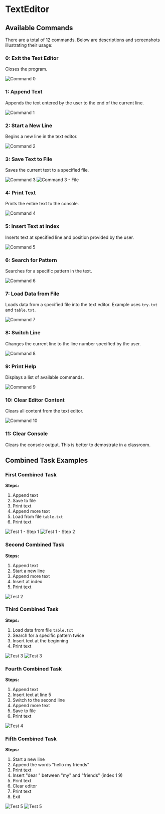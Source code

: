 # TextEditor

## Available Commands

There are a total of 12 commands. Below are descriptions and screenshots illustrating their usage:

### 0: Exit the Text Editor

Closes the program.

![Command 0](https://github.com/MarharytaFilipovych/TextEditor/blob/master/Screenshots%20of%20commands%20work/Command%200.png)

### 1: Append Text

Appends the text entered by the user to the end of the current line.

![Command 1](https://github.com/MarharytaFilipovych/TextEditor/blob/master/Screenshots%20of%20commands%20work/Command%201.png)

### 2: Start a New Line

Begins a new line in the text editor.

![Command 2](https://github.com/MarharytaFilipovych/TextEditor/blob/master/Screenshots%20of%20commands%20work/Command%202.png)

### 3: Save Text to File

Saves the current text to a specified file.

![Command 3](https://github.com/MarharytaFilipovych/TextEditor/blob/master/Screenshots%20of%20commands%20work/Command%203.png)
![Command 3 - File](https://github.com/MarharytaFilipovych/TextEditor/blob/master/Screenshots%20of%20commands%20work/Command%203(file).png)

### 4: Print Text

Prints the entire text to the console.

![Command 4](https://github.com/MarharytaFilipovych/TextEditor/blob/master/Screenshots%20of%20commands%20work/Command%204.png)

### 5: Insert Text at Index

Inserts text at specified line and position provided by the user.

![Command 5](https://github.com/MarharytaFilipovych/TextEditor/blob/master/Screenshots%20of%20commands%20work/Command%205.png)

### 6: Search for Pattern

Searches for a specific pattern in the text.

![Command 6](https://github.com/MarharytaFilipovych/TextEditor/blob/master/Screenshots%20of%20commands%20work/Command%206.png)

### 7: Load Data from File

Loads data from a specified file into the text editor. Example uses `try.txt` and `table.txt`.

![Command 7](https://github.com/MarharytaFilipovych/TextEditor/blob/master/Screenshots%20of%20commands%20work/Command%207.png)

### 8: Switch Line

Changes the current line to the line number specified by the user.

![Command 8](https://github.com/MarharytaFilipovych/TextEditor/blob/master/Screenshots%20of%20commands%20work/Command%208.png)

### 9: Print Help

Displays a list of available commands.

![Command 9](https://github.com/MarharytaFilipovych/TextEditor/blob/master/Screenshots%20of%20commands%20work/Command%209.png)

### 10: Clear Editor Content

Clears all content from the text editor.

![Command 10](https://github.com/MarharytaFilipovych/TextEditor/blob/master/Screenshots%20of%20commands%20work/Command%2010.png)

### 11: Clear Console

Clears the console output. This is better to demostrate in a classroom.

## Combined Task Examples

### First Combined Task

**Steps:**
1. Append text
2. Save to file
3. Print text
4. Append more text
5. Load from file `table.txt`
6. Print text

![Test 1 - Step 1](https://github.com/MarharytaFilipovych/TextEditor/blob/master/Tests/Test1(1%20picture).png)
![Test 1 - Step 2](https://github.com/MarharytaFilipovych/TextEditor/blob/master/Tests/test1(2%20picture).png)

### Second Combined Task

**Steps:**
1. Append text
2. Start a new line
3. Append more text
4. Insert at index
5. Print text

![Test 2](https://github.com/MarharytaFilipovych/TextEditor/blob/master/Tests/test2.png)

### Third Combined Task

**Steps:**
1. Load data from file `table.txt`
2. Search for a specific pattern twice
3. Insert text at the beginning
4. Print text

![Test 3](https://github.com/MarharytaFilipovych/TextEditor/blob/master/Tests/test3(1%20picture).png)
![Test 3](https://github.com/MarharytaFilipovych/TextEditor/blob/master/Tests/test%203(2%20ptcture).png)

### Fourth Combined Task

**Steps:**
1. Append text
2. Insert text at line 5
3. Switch to the second line
4. Append more text
5. Save to file
6. Print text

![Test 4](https://github.com/MarharytaFilipovych/TextEditor/blob/master/Tests/test4.png)

### Fifth Combined Task

**Steps:**
1. Start a new line
2. Append the words "hello my friends"
3. Print text
4. Insert "dear " between "my" and "friends" (index 1 9)
5. Print text
6. Clear editor
7. Print text
8. Exit

![Test 5](https://github.com/MarharytaFilipovych/TextEditor/blob/master/Tests/test%205(picture1).png)
![Test 5 ](https://github.com/MarharytaFilipovych/TextEditor/blob/master/Tests/test5(picture%202).png)
